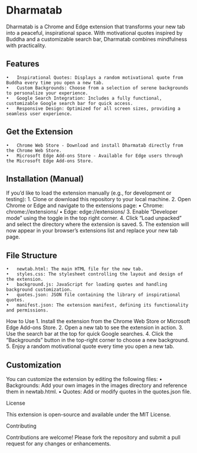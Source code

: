 # Dharmatab

Dharmatab is a Chrome and Edge extension that transforms your new tab into a peaceful, inspirational space. With motivational quotes inspired by Buddha and a customizable search bar, Dharmatab combines mindfulness with practicality.

## Features
	•	Inspirational Quotes: Displays a random motivational quote from Buddha every time you open a new tab.
	•	Custom Backgrounds: Choose from a selection of serene backgrounds to personalize your experience.
	•	Google Search Integration: Includes a fully functional, customizable Google search bar for quick access.
	•	Responsive Design: Optimized for all screen sizes, providing a seamless user experience.

## Get the Extension
	•	Chrome Web Store - Download and install Dharmatab directly from the Chrome Web Store.
	•	Microsoft Edge Add-ons Store - Available for Edge users through the Microsoft Edge Add-ons Store.

## Installation (Manual)

If you’d like to load the extension manually (e.g., for development or testing):
	1.	Clone or download this repository to your local machine.
	2.	Open Chrome or Edge and navigate to the extensions page:
	•	Chrome: chrome://extensions/
	•	Edge: edge://extensions/
	3.	Enable “Developer mode” using the toggle in the top right corner.
	4.	Click “Load unpacked” and select the directory where the extension is saved.
	5.	The extension will now appear in your browser’s extensions list and replace your new tab page.

## File Structure
	•	newtab.html: The main HTML file for the new tab.
	•	styles.css: The stylesheet controlling the layout and design of the extension.
	•	background.js: JavaScript for loading quotes and handling background customization.
	•	quotes.json: JSON file containing the library of inspirational quotes.
	•	manifest.json: The extension manifest, defining its functionality and permissions.

How to Use
	1.	Install the extension from the Chrome Web Store or Microsoft Edge Add-ons Store.
	2.	Open a new tab to see the extension in action.
	3.	Use the search bar at the top for quick Google searches.
	4.	Click the “Backgrounds” button in the top-right corner to choose a new background.
	5.	Enjoy a random motivational quote every time you open a new tab.

## Customization

You can customize the extension by editing the following files:
	•	Backgrounds: Add your own images in the images directory and reference them in newtab.html.
	•	Quotes: Add or modify quotes in the quotes.json file.

License

This extension is open-source and available under the MIT License.

Contributing

Contributions are welcome! Please fork the repository and submit a pull request for any changes or enhancements.